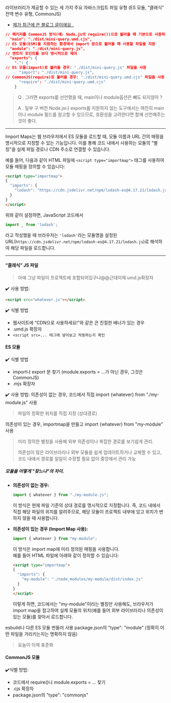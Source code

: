 라이브러리가 제공할 수 있는 세 가지 주요 자바스크립트 파일 유형 (ES 모듈, “클래식” 전역 변수 유형, CommonJS)
- [제가 최근에 쓴 블로그 글이에요 .](https://velog.io/@khjbest/%EC%8B%9C%EB%82%98%EB%B8%8C%EB%A1%9C-%EC%9E%90%EB%B0%94%EC%8A%A4%ED%81%AC%EB%A6%BD%ED%8A%B8-3%EC%A3%BC%EC%B0%A8-%EA%B0%80%EC%83%81-%EB%8F%94%EA%B3%BC-%EC%9B%B9-%EC%84%9C%EB%B2%84-%EA%B8%B0%EC%B4%88Express-%EC%84%9C%EB%B2%84%EB%A6%AC%EC%8A%A4#-commonjs%EC%99%80-es-modules%EC%9D%98-%EC%B0%A8%EC%9D%B4)

```json
// 패키지를 CommonJS 방식(예: Node.js의 require())으로 불러올 때 기본으로 사용하는 파일
  "main": "./dist/mini-query.umd.cjs",
// ES 모듈(ESM)을 지원하는 환경에서 import 문으로 불러올 때 사용할 파일을 지정
  "module": "./dist/mini-query.js",
// 엔트리 포인트를 보다 명시적으로 제어
  "exports": {
    ".": {
// ES 모듈(import)로 불러올 경우: "./dist/mini-query.js" 파일을 사용
      "import": "./dist/mini-query.js",
// CommonJS(require)로 불러올 경우: "./dist/mini-query.umd.cjs" 파일을 사용
      "require": "./dist/mini-query.umd.cjs"
    }
```

> Q . 그러면 exports를 선언했을 때, main이나 module옵션은 뺴도 되지않아 ?
> 
> A . 일부 구 버전 Node.js나 exports를 지원하지 않는 도구에서는 여전히 main이나 module 필드를 참고할 수 있으므로, 호환성을 고려한다면 함께 선언해주는 것이 좋다.

---
Import Maps는 웹 브라우저에서 ES 모듈을 로드할 때, 모듈 이름과 URL 간의 매핑을 명시적으로 지정할 수 있는 기능입니다. 
이를 통해 코드 내에서 사용하는 모듈의 "별칭"을 실제 파일 경로나 CDN 주소로 연결할 수 있습니다.

예를 들어, 다음과 같이 HTML 파일에 `<script type="importmap">` 태그를 사용하여 모듈 매핑을 정의할 수 있습니다:

```html
<script type="importmap">
{
  "imports": {
    "lodash": "https://cdn.jsdelivr.net/npm/lodash-es@4.17.21/lodash.js"
  }
}
</script>
```

위와 같이 설정하면, JavaScript 코드에서

```javascript
import _ from 'lodash';
```

라고 작성했을 때 브라우저는 `'lodash'`라는 모듈명을 설정된 URL(`https://cdn.jsdelivr.net/npm/lodash-es@4.17.21/lodash.js`)로 해석하여 해당 파일을 로드합니다.

---

#### “클래식” JS 파일
> 아에 그냥 파일이 프로젝트에 포함되어있구나@@근데이제 umd.js확장자

✔️ 사용 방법:
```html
<script src="whatever.js"></script>
```

✔️ 식별 방법
- 웹사이트에 “CDN으로 사용하세요!”와 같은 큰 친절한 배너가 있는 경우
- .umd.js 확장자
- `<script src=... 태그에 넣어보고 작동하는지 확인 `


#### ES 모듈
✔️ 식별 방법
- import나 export 문 찾기 (module.exports = ...가 아닌 경우, 그것은 CommonJS)
- .mjs 확장자

✔️ 사용 방법:
의존성이 없는 경우, 코드에서 직접 import {whatever} from "./my-module.js" 사용
> 파일의 정확한 위치를 직접 지정 (상대경로)
> 
의존성이 있는 경우, importmap을 만들고 import {whatever} from "my-module" 사용
> 미리 정의한 별칭을 사용해 외부 의존성이나 복잡한 경로를 보기쉽게 관리.
> 
> 의존성이 많은 라이브러리나 외부 모듈을 쉽게 업데이트하거나 교체할 수 있고, 코드 내에서 경로를 일일이 수정할 필요 없이 중앙에서 관리 가능

##### 모듈을 어떻게 "찾느냐"의 차이.

- **의존성이 없는 경우:**  
  ```javascript
  import { whatever } from "./my-module.js";
  ```  
  이 방식은 현재 파일 기준의 상대 경로를 명시적으로 지정합니다. 즉, 코드 내에서 직접 해당 파일의 위치를 알려주므로, 해당 모듈이 프로젝트 내부에 있고 위치가 변하지 않을 때 사용합니다.

- **의존성이 있는 경우 (Import Map 사용):**  
  ```javascript
  import { whatever } from "my-module";
  ```  
  이 방식은 import map에 미리 정의된 매핑을 사용합니다.  
  예를 들어 HTML 파일에 아래와 같이 정의할 수 있습니다:
  ```html
  <script type="importmap">
  {
    "imports": {
      "my-module": "./node_modules/my-module/dist/index.js"
    }
  }
  </script>
  ```
  이렇게 하면, 코드에서는 "my-module"이라는 별칭만 사용해도, 브라우저가 import map을 참고하여 실제 모듈의 위치(예를 들어 외부 라이브러리나 의존성이 있는 모듈)를 찾아서 로드합니다.

esbuild나 다른 ES 모듈 번들러 사용
package.json의 "type": "module" (정확히 어떤 파일을 가리키는지는 명확하지 않음)

>요놈이 이제 표준화

#### CommonJS 모듈
✔️식별 방법:
- 코드에서 require()나 module.exports = ... 찾기
- .cjs 확장자
- package.json의 "type": "commonjs"
